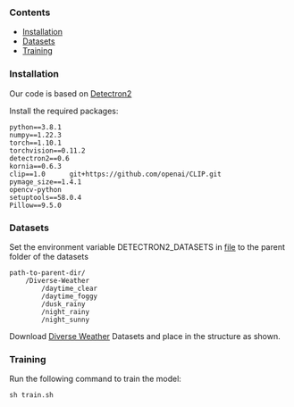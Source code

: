 ### Contents
- [Installation](#Installation)
- [Datasets](#Datasets)
- [Training](#Training)

### Installation
Our code is based on [Detectron2](https://github.com/facebookresearch/detectron2)

Install the required packages:
```
python==3.8.1
numpy==1.22.3
torch==1.10.1
torchvision==0.11.2
detectron2==0.6
kornia==0.6.3
clip==1.0      git+https://github.com/openai/CLIP.git
pymage_size==1.4.1
opencv-python
setuptools==58.0.4
Pillow==9.5.0
```
### Datasets
Set the environment variable DETECTRON2_DATASETS in [file](./data/datasets/builtin.py) to the parent folder of the datasets

```
path-to-parent-dir/
    /Diverse-Weather
        /daytime_clear
        /daytime_foggy
        /dusk_rainy
        /night_rainy
        /night_sunny
```
Download [Diverse Weather](https://github.com/AmingWu/Single-DGOD) Datasets and place in the structure as shown.


### Training
Run the following command to train the model:
```
sh train.sh
```

